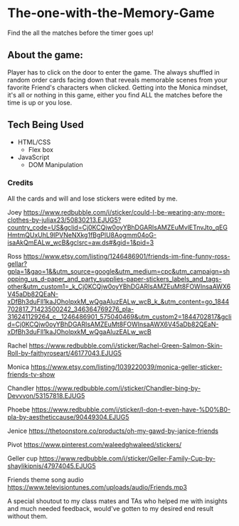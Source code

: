 # The-one-with-the-Memory-Game
Find the all the matches before the timer goes up! 

 
## About the game: 
Player has to click on the door to enter the game. The always shuffled in random order cards facing down that reveals memorable scenes from your favorite Friend's characters when clicked. Getting into the Monica mindset, it's all or nothing in this game, either you find ALL the matches before the time is up or you lose.

 
## Tech Being Used 
* HTML/CSS  
    * Flex box 
* JavaScript 
    * DOM Manipulation 

### Credits 
All the cards and will and lose stickers were edited by me.

Joey 
https://www.redbubble.com/i/sticker/could-I-be-wearing-any-more-clothes-by-juliax23/50830213.EJUG5?country_code=US&gclid=Cj0KCQjw0oyYBhDGARIsAMZEuMvlETnvJto_qEGHmtmQUxUhL9IPVNeNXkg1fBgPlU8Aogmm04oG-isaAkQmEALw_wcB&gclsrc=aw.ds#&gid=1&pid=3

Ross
https://www.etsy.com/listing/1246486901/friends-im-fine-funny-ross-gellar?gpla=1&gao=1&&utm_source=google&utm_medium=cpc&utm_campaign=shopping_us_d-paper_and_party_supplies-paper-stickers_labels_and_tags-other&utm_custom1=_k_Cj0KCQjw0oyYBhDGARIsAMZEuMt8FOWInsaAWX6V45aDb82QEaN-xDfBh3duFll1kaJOholpxkM_wQgaAluzEALw_wcB_k_&utm_content=go_1844702817_71423500242_346364769276_pla-316241129264_c__1246486901_575040469&utm_custom2=1844702817&gclid=Cj0KCQjw0oyYBhDGARIsAMZEuMt8FOWInsaAWX6V45aDb82QEaN-xDfBh3duFll1kaJOholpxkM_wQgaAluzEALw_wcB

Rachel 
https://www.redbubble.com/i/sticker/Rachel-Green-Salmon-Skin-Roll-by-faithyroseart/46177043.EJUG5

Monica
https://www.etsy.com/listing/1039220039/monica-geller-sticker-friends-tv-show

Chandler
https://www.redbubble.com/i/sticker/Chandler-bing-by-Devvvon/53157818.EJUG5

Phoebe
https://www.redbubble.com/i/sticker/I-don-t-even-have-%D0%B0-pla-by-aestheticcause/90449304.EJUG5

Jenice
https://thetoonstore.co/products/oh-my-gawd-by-janice-friends

Pivot
https://www.pinterest.com/waleedghwaleed/stickers/

Geller cup
https://www.redbubble.com/i/sticker/Geller-Family-Cup-by-shaylikipnis/47974045.EJUG5

Friends theme song audio
https://www.televisiontunes.com/uploads/audio/Friends.mp3

A special shoutout to my class mates and TAs who helped me with insights and much needed feedback, would've gotten to my desired end result without them.